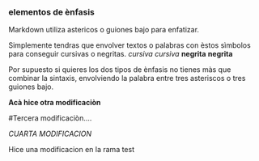 ﻿### elementos de ènfasis
Markdown utiliza astericos o guiones bajo para enfatizar.

Simplemente tendras que envolver textos o palabras con èstos sìmbolos para conseguir cursivas o negritas.
*cursiva*
_cursiva_
**negrita**
__negrita__

Por supuesto si quieres los dos tipos de ènfasis no tienes màs que combinar la sintaxis, envolviendo la palabra entre tres asteriscos o tres guiones bajo.

**Acà hice otra modificaciòn**

#Tercera modificaciòn....

*CUARTA MODIFICACION*

Hice una modificacion en la rama test